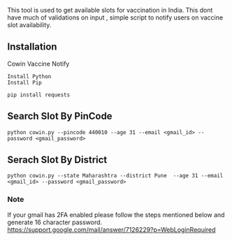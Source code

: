 This tool is used to get available slots for vaccination in India. 
This dont have much of validations on input , simple script to notify users on vaccine slot availability.

## Installation
Cowin Vaccine Notify
```
Install Python
Install Pip
```
```
pip install requests
```

## Search Slot By PinCode
```
python cowin.py --pincode 440010 --age 31 --email <gmail_id> --password <gmail_password>
```

## Serach Slot By District
```
python cowin.py --state Maharashtra --district Pune  --age 31 --email <gmail_id> --password <gmail_password>
```

### Note
If your gmail has 2FA enabled please follow the steps mentioned below and generate 16 character password.
https://support.google.com/mail/answer/7126229?p=WebLoginRequired
